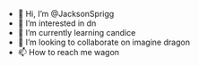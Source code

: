 - 👋 Hi, I’m @JacksonSprigg
- 👀 I’m interested in dn
- 🌱 I’m currently learning candice
- 💞️ I’m looking to collaborate on imagine dragon
- 📫 How to reach me wagon

<!---
JacksonSprigg/JacksonSprigg is a ✨ special ✨ repository because its `README.md` (this file) appears on your GitHub profile.
You can click the Preview link to take a look at your changes.
--->
